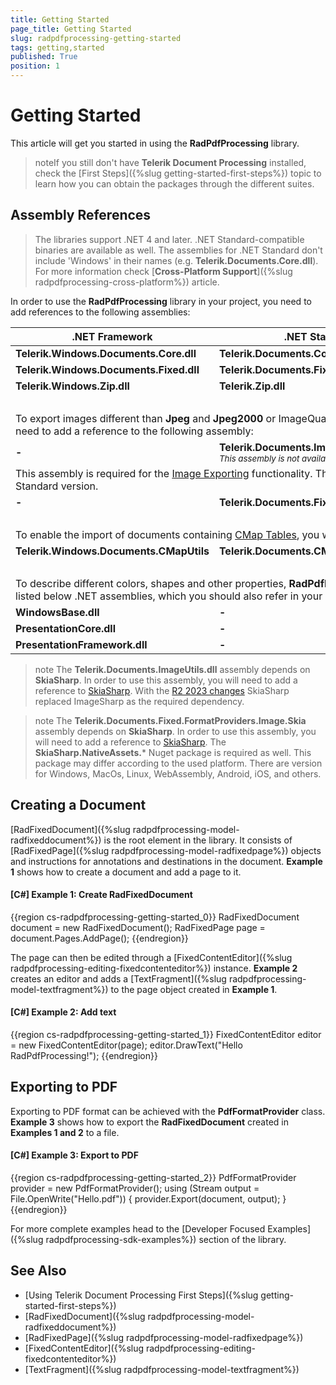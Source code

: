 ```yaml
---
title: Getting Started
page_title: Getting Started
slug: radpdfprocessing-getting-started
tags: getting,started
published: True
position: 1
---
```


# Getting Started



This article will get you started in using the __RadPdfProcessing__ library. 

>noteIf you still don't have **Telerik Document Processing** installed, check the [First Steps]({%slug getting-started-first-steps%}) topic to learn how you can obtain the packages through the different suites. 

## Assembly References

>The libraries support .NET 4 and later. .NET Standard-compatible binaries are available as well. The assemblies for .NET Standard don't include 'Windows' in their names (e.g. **Telerik.Documents.Core.dll**). For more information check [**Cross-Platform Support**]({%slug radpdfprocessing-cross-platform%}) article.

In order to use the __RadPdfProcessing__ library in your project, you need to add references to the following assemblies:
<table>
<thead>
	<tr>
		<th>.NET Framework </th>
		<th>.NET Standard-compatible</th>
	</tr>
</thead>
<tbody>
	<tr>
		<td><b>Telerik.Windows.Documents.Core.dll</b></td>
		<td><b>Telerik.Documents.Core.dll</b></td>
	</tr>
	<tr>
	    <td><b>Telerik.Windows.Documents.Fixed.dll</b></td>
		<td><b>Telerik.Documents.Fixed.dll</b></td>
	</tr>
	<tr>
	    <td><b>Telerik.Windows.Zip.dll</b></td>
		<td><b>Telerik.Zip.dll</b></td>
	</tr>
	<tr>
	    <td colspan="2">&nbsp;</td>
	</tr>
	<tr>
        <td colspan="2">To export images different than <b>Jpeg</b> and <b>Jpeg2000</b> or ImageQuality different than High you will need to add a reference to the following assembly:</td> 
    </tr>
	<tr>
	    <td><b>-</b></td>
		<td><b>Telerik.Documents.ImageUtils.dll</b>
			<br><sub><i>This assembly is not available in UI for Xamarin.</i></sub>
	</tr>
	<tr> 
		<td  colspan="2" >This assembly is required for the <a href="https://docs.telerik.com/devtools/document-processing/libraries/radpdfprocessing/formats-and-conversion/convert-to-image/using-image-format-provider">Image Exporting</a> functionality. This is only available in the NET Standard version. </td>
	</tr>
	<tr>
		<td><b>-</b></td>
		<td><b>Telerik.Documents.Fixed.FormatProviders.Image.Skia</b></td>
	</tr>
		<tr>
	    <td colspan="2">&nbsp;</td>
	</tr>
		<tr>
        <td colspan="2">To enable the import of documents containing <a href="https://docs.telerik.com/devtools/document-processing/libraries/radpdfprocessing/concepts/cmaps">CMap Tables</a>, you will need to add a reference to:</td> 
    </tr>
	<tr>
	    <td><b>Telerik.Windows.Documents.CMapUtils</b></td>
		<td><b>Telerik.Documents.CMapUtils</b></td>
	</tr>
	<tr>
	    <td colspan="2">&nbsp;</td>
	</tr>
	<tr>
        <td colspan="2">To describe different colors, shapes and other properties, <b>RadPdfProcessing</b> depends on the listed below .NET assemblies, which you should also refer in your project:</td> 
    </tr>
    <tr>
	    <td><b>WindowsBase.dll</b></td>
		<td><b>-</b></td>
	</tr>
	<tr>
	    <td><b>PresentationCore.dll</b></td>
		<td><b>-</b></td>
	</tr>
	<tr>
	    <td><b>PresentationFramework.dll</b></td>
		<td><b>-</b></td>
	</tr>
</tbody>
</table>

>note The **Telerik.Documents.ImageUtils.dll** assembly depends on **SkiaSharp**. In order to use this assembly, you will need to add a reference to [SkiaSharp](https://www.nuget.org/packages/SkiaSharp/). With the [R2 2023 changes](https://docs.telerik.com/devtools/document-processing/libraries/radpdfprocessing/changes-and-backward-compatibility/backward-compatibility#whats-different-in-2023-r2) SkiaSharp replaced ImageSharp as the required dependency.

>note The **Telerik.Documents.Fixed.FormatProviders.Image.Skia** assembly depends on **SkiaSharp**. In order to use this assembly, you will need to add a reference to [SkiaSharp](https://www.nuget.org/packages/SkiaSharp/). The **SkiaSharp.NativeAssets.*** Nuget package is required as well. This package may differ according to the used platform. There are version for Windows, MacOs, Linux, WebAssembly, Android, iOS, and others.
 

## Creating a Document

[RadFixedDocument]({%slug radpdfprocessing-model-radfixeddocument%}) is the root element in the library. It consists of [RadFixedPage]({%slug radpdfprocessing-model-radfixedpage%}) objects and instructions for annotations and destinations in the document. __Example 1__ shows how to create a document and add a page to it.
        

#### __[C#] Example 1: Create RadFixedDocument__

{{region cs-radpdfprocessing-getting-started_0}}
	RadFixedDocument document = new RadFixedDocument();
	RadFixedPage page = document.Pages.AddPage();
{{endregion}}



The page can then be edited through a [FixedContentEditor]({%slug radpdfprocessing-editing-fixedcontenteditor%}) instance. __Example 2__ creates an editor and adds a [TextFragment]({%slug radpdfprocessing-model-textfragment%}) to the page object created in __Example 1__.
        

#### __[C#] Example 2: Add text__

{{region cs-radpdfprocessing-getting-started_1}}
	FixedContentEditor editor = new FixedContentEditor(page);
	editor.DrawText("Hello RadPdfProcessing!");
{{endregion}}



## Exporting to PDF

Exporting to PDF format can be achieved with the __PdfFormatProvider__ class. __Example 3__ shows how to export the __RadFixedDocument__  created in __Examples 1 and 2__ to a file.
        

#### __[C#] Example 3: Export to PDF__

{{region cs-radpdfprocessing-getting-started_2}}
	PdfFormatProvider provider = new PdfFormatProvider();
	using (Stream output = File.OpenWrite("Hello.pdf"))
	{
	    provider.Export(document, output);
	}
{{endregion}}

For more complete examples head to the [Developer Focused Examples]({%slug radpdfprocessing-sdk-examples%}) section of the library.

## See Also

 * [Using Telerik Document Processing First Steps]({%slug getting-started-first-steps%})
 * [RadFixedDocument]({%slug radpdfprocessing-model-radfixeddocument%})
 * [RadFixedPage]({%slug radpdfprocessing-model-radfixedpage%})
 * [FixedContentEditor]({%slug radpdfprocessing-editing-fixedcontenteditor%})
 * [TextFragment]({%slug radpdfprocessing-model-textfragment%})
